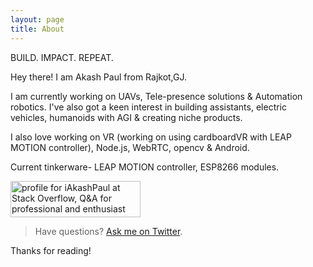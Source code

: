 ```yaml
---
layout: page
title: About
---
```


<p class="message">
  BUILD. IMPACT. REPEAT.
</p>

Hey there! I am Akash Paul from Rajkot,GJ.

I am currently working on UAVs, Tele-presence solutions & Automation robotics. I've also got a keen interest in building assistants, electric vehicles, humanoids with AGI & creating niche products. 

I also love working on VR (working on using cardboardVR with LEAP MOTION controller), Node.js, WebRTC, opencv & Android.

Current tinkerware- LEAP MOTION controller, ESP8266 modules.

><a href="http://stackoverflow.com/users/2335131/iakashpaul">
<img src="http://stackoverflow.com/users/flair/2335131.png" width="208" height="58" alt="profile for iAkashPaul at Stack Overflow, Q&amp;A for professional and enthusiast programmers" title="profile for iAkashPaul at Stack Overflow, Q&amp;A for professional and enthusiast programmers">
</a>

>Have questions? [Ask me on Twitter](https://twitter.com/iakashpaul).

Thanks for reading!
